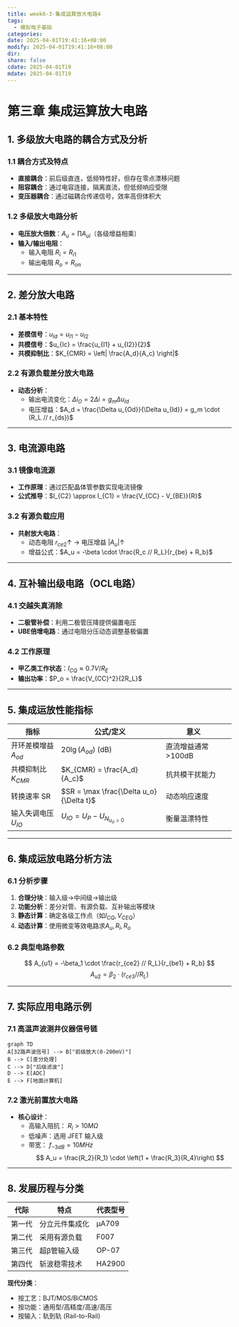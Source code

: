 ```yaml
---
title: week6-3-集成运算放大电路4
tags:
  - 模拟电子基础
categories: 
date: 2025-04-01T19:41:16+08:00
modify: 2025-04-01T19:41:16+08:00
dir: 
share: false
cdate: 2025-04-01T19
mdate: 2025-04-01T19
---
```


# 第三章 集成运算放大电路

## 1. 多级放大电路的耦合方式及分析
### 1.1 耦合方式及特点
- **直接耦合**：前后级直连，低频特性好，但存在零点漂移问题
- **阻容耦合**：通过电容连接，隔离直流，但低频响应受限
- **变压器耦合**：通过磁耦合传递信号，效率高但体积大

### 1.2 多级放大电路分析
- **电压放大倍数**：$A_u = \prod A_{ui}$（各级增益相乘）
- **输入/输出电阻**：
  - 输入电阻 $R_i = R_{i1}$
  - 输出电阻 $R_o = R_{on}$

---

## 2. 差分放大电路
### 2.1 基本特性
- **差模信号**：$u_{Id} = u_{I1} - u_{I2}$
- **共模信号**：$u_{Ic} = \frac{u_{I1} + u_{I2}}{2}$
- **共模抑制比**：$K_{CMR} = \left| \frac{A_d}{A_c} \right|$

### 2.2 有源负载差分放大电路
- **动态分析**：
  - 输出电流变化：$\Delta i_O = 2\Delta i = g_m \Delta u_{Id}$
  - 电压增益：$A_d = \frac{\Delta u_{Od}}{\Delta u_{Id}} = g_m \cdot (R_L // r_{ds})$

---

## 3. 电流源电路
### 3.1 镜像电流源
- **工作原理**：通过匹配晶体管参数实现电流镜像
- **公式推导**：$I_{C2} \approx I_{C1} = \frac{V_{CC} - V_{BE}}{R}$

### 3.2 有源负载应用
- **共射放大电路**：
  - 动态电阻 $r_{ce2} \uparrow$ → 电压增益 $|A_u| \uparrow$
  - 增益公式：$A_u = -\beta \cdot \frac{R_c // R_L}{r_{be} + R_b}$

---

## 4. 互补输出级电路（OCL电路）
### 4.1 交越失真消除
- **二极管补偿**：利用二极管压降提供偏置电压
- **UBE倍增电路**：通过电阻分压动态调整基极偏置

### 4.2 工作原理
- **甲乙类工作状态**：$I_{CQ} \approx 0.7V / R_E$
- **输出功率**：$P_o = \frac{V_{CC}^2}{2R_L}$

---

## 5. 集成运放性能指标
| 指标              | 公式/定义                                   | 意义           |     |
| --------------- | --------------------------------------- | ------------ | --- |
| 开环差模增益 $A_{od}$ | $20\lg(A_{od})$ (dB)                    | 直流增益通常>100dB |     |
| 共模抑制比 $K_{CMR}$ | $K_{CMR} =  \frac{A_d}{A_c}$            | 抗共模干扰能力      |     |
| 转换速率 SR         | $SR = \max \frac{\Delta u_o}{\Delta t}$ | 动态响应速度       |     |
| 输入失调电压 $U_{IO}$ | $U_{IO} =U_P - U_{N_{u_o=0}}$           | 衡量温漂特性       |     |

---

## 6. 集成运放电路分析方法
### 6.1 分析步骤
1. **合理分块**：输入级→中间级→输出级
2. **功能分析**：差分对管、有源负载、互补输出等模块
3. **静态计算**：确定各级工作点（如$I_{CQ}, V_{CEQ}$）
4. **动态计算**：使用微变等效电路求$A_u, R_i, R_o$

### 6.2 典型电路参数

$$
A_{u1} = -\beta_1 \cdot \frac{r_{ce2} // R_L}{r_{be1} + R_b}
$$
$$
A_{u2} = \beta_2 \cdot (r_{ce3} // R_L)
$$

---

## 7. 实际应用电路示例
### 7.1 高温声波测井仪器信号链
```mermaid
graph TD
A[32路声波信号] --> B["前级放大(0-200mV)"]
B --> C[差分处理]
C --> D["后级滤波"]
D --> E[ADC]
E --> F[地面计算机]
```

### 7.2 激光前置放大电路
- **核心设计**：
  - 高输入阻抗： $R_i > 10M\Omega$
  - 低噪声：选用 JFET 输入级
  - 带宽： $f_{-3dB} = 10MHz$
$$
A_u = \frac{R_2}{R_1} \cdot \left(1 + \frac{R_3}{R_4}\right)
$$

---

## 8. 发展历程与分类

| 代际   | 特点           | 代表型号 |
| ------ | -------------- | -------- |
| 第一代 | 分立元件集成化 | μA709    |
| 第二代 | 采用有源负载   | F007     |
| 第三代 | 超β管输入级    | OP-07    |
| 第四代 | 斩波稳零技术   | HA2900   |

**现代分类**：
- 按工艺：BJT/MOS/BiCMOS
- 按功能：通用型/高精度/高速/高压
- 按输入：轨到轨 (Rail-to-Rail)
